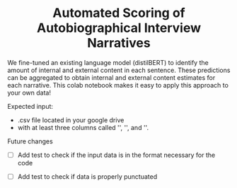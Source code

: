 <h1 align="center">Automated Scoring of Autobiographical Interview Narratives </h1>


We fine-tuned an existing language model (distilBERT) to identify the amount of internal and external content in each sentence. These predictions can be aggregated to obtain internal and external content estimates for each narrative. This colab notebook makes it easy to apply this approach to your own data!

Expected input:
 - .csv file located in your google drive
 - with at least three columns called '', '', and ''.

  



Future changes
- [ ] Add test to check if the input data is in the format necessary for the code
- [ ] Add test to check if data is properly punctuated




